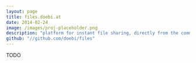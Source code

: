 ```yaml
---
layout: page
title: files.doebi.at
date: 2014-02-24
image: /images/proj-placeholder.png
description: "platform for instant file sharing, directly from the command line"
github: "//github.com/doebi/files"
---
```


TODO
